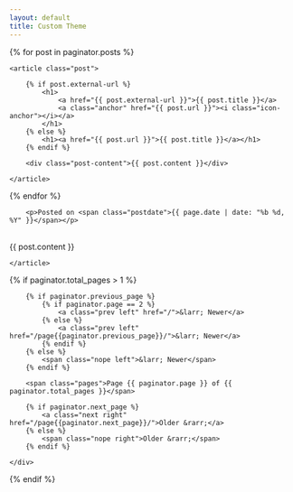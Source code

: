 ```yaml
---
layout: default
title: Custom Theme
---
```


{% for post in paginator.posts %}

    <article class="post">

    	{% if post.external-url %}
    		<h1>
    			<a href="{{ post.external-url }}">{{ post.title }}</a>
    			<a class="anchor" href="{{ post.url }}"><i class="icon-anchor"></i></a>
    		</h1>
    	{% else %}
    		<h1><a href="{{ post.url }}">{{ post.title }}</a></h1>
    	{% endif %}

    	<div class="post-content">{{ post.content }}</div>

    </article>

{% endfor %}
<!--<span>{{ post.date | date_to_string }}</span>
		<p><span class="postdate">{{ page.date | date: "%b %d, %Y" }}</span></p>-->

    	<p>Posted on <span class="postdate">{{ page.date | date: "%b %d, %Y" }}</span></p>

<br/>
		<div class="post-content">{{ post.content }}</div>

    </article>

<!--{% for post in site.categories.Code %}
 <li><span>{{ post.date | date_to_string }}</span> &nbsp; <a href="{{ post.url }}">{{ post.title }}</a></li>
{% endfor %}-->

{% if paginator.total_pages > 1 %}
<div class="postnavigation">

    	{% if paginator.previous_page %}
    		{% if paginator.page == 2 %}
    			<a class="prev left" href="/">&larr; Newer</a>
    		{% else %}
    			<a class="prev left" href="/page{{paginator.previous_page}}/">&larr; Newer</a>
    		{% endif %}
    	{% else %}
    		<span class="nope left">&larr; Newer</span>
    	{% endif %}

    	<span class="pages">Page {{ paginator.page }} of {{ paginator.total_pages }}</span>

    	{% if paginator.next_page %}
    		<a class="next right" href="/page{{paginator.next_page}}/">Older &rarr;</a>
    	{% else %}
    		<span class="nope right">Older &rarr;</span>
    	{% endif %}

    </div>

{% endif %}
